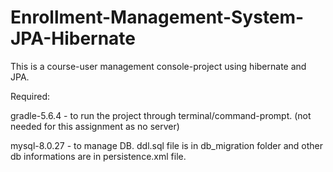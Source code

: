 # Enrollment-Management-System-JPA-Hibernate

This is a course-user management console-project using hibernate and JPA.

Required:

gradle-5.6.4 - to run the project through terminal/command-prompt. (not needed for this assignment as no server)

mysql-8.0.27 - to manage DB. ddl.sql file is in db_migration folder and other db informations are in persistence.xml file. 
